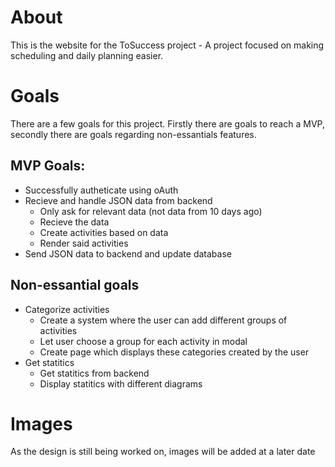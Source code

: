 # About
This is the website for the ToSuccess project - A project focused on making scheduling and daily planning easier.

# Goals
There are a few goals for this project. Firstly there are goals to reach a MVP, secondly there are goals regarding non-essantials features.

## MVP Goals:
- Successfully autheticate using oAuth
- Recieve and handle JSON data from backend
    - Only ask for relevant data (not data from 10 days ago)
    - Recieve the data
    - Create activities based on data
    - Render said activities
- Send JSON data to backend and update database

## Non-essantial goals
- Categorize activities
    - Create a system where the user can add different groups of activities
    - Let user choose a group for each activity in modal
    - Create page which displays these categories created by the user
- Get statitics
    - Get statitics from backend
    - Display statitics with different diagrams

# Images
As the design is still being worked on, images will be added at a later date
